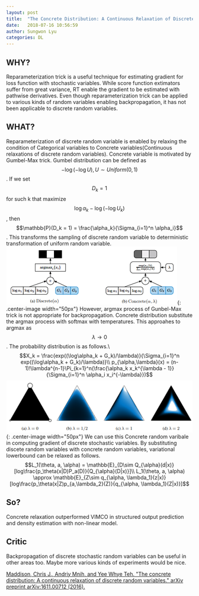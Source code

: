 ```yaml
---
layout: post
title:  "The Concrete Distribution: A Continuous Relaxation of Discrete Random Variables"
date:   2018-07-16 10:56:59
author: Sungwon Lyu
categories: DL
---
```


## WHY? 
Reparameterization trick is a useful technique for estimating gradient for loss function with stochastic variables. While score function extimators suffer from great variance, RT enable the gradient to be estimated with pathwise derivatives. Even though reparameterization trick can be applied to various kinds of random variables enabling backpropagation, it has not been applicable to discrete random variables. 

## WHAT?
Reparameterization of discrete random variable is enabled by relaxing the condition of Categorical variables to Concrete variables(Continuous relaxations of discrete random variables). Concrete variable is motivated by Gumbel-Max trick. Gumbel distribution can be defined as $$-\log(-\log U), U \sim Uniform(0,1)$$. If we set $$D_k = 1$$ for such k that maximize $${\log\alpha_k - \log(-\log U_k)}$$, then $$\mathbb{P}(D_k = 1) = \frac{\alpha_k}{\Sigma_{i=1}^n \alpha_i}$$. This transforms the sampling of discrete random variable to deterministic transformation of uniform random variable. 
![image](/assets/images/cd1.png){: .center-image width="50px"}
However, argmax process of Gunbel-Max trick is not appropriate for backpropagation. Concrete distribution substitute the argmax process with softmax with temperatures. This approahes to argmax as $$\lambda \rightarrow 0$$. The probability distribution is as follows.\\
$$X_k = \frac{exp((\log\alpha_k + G_k)/\lambda)}{\Sigma_{i=1}^n exp((\log\alpha_k + G_k)/\lambda)}\\
p_{\alpha,\lambda}(x) = (n-1)!\lambda^{n-1}\Pi_{k=1}^n(\frac{\alpha_k x_k^{\lambda - 1}}{\Sigma_{i=1}^n \alpha_i x_i^{-\lambda}})$$
![image](/assets/images/cd2.png){: .center-image width="50px"}
We can use this Concrete random varibale in computing gradient of discrete stochastic variables. By substituting discete random variables with concrete random variables, variational lowerbound can be relaxed as follows.
$$L_1(\theta, a, \alpha) = \mathbb{E}_{D\sim Q_{\alpha}(d|x)}[log\frac{p_\theta(x|D)P_a(D)}{Q_{\alpha}(D|x)}]\\
L_1(\theta, a, \alpha) \approx \mathbb{E}_{Z\sim q_{\alpha, \lambda_1}(z|x)}[log\frac{p_\theta(x|Z)p_{a,\lambda_2}(Z)}{q_{\alpha, \lambda_1}(Z|x)}]$$

## So?
Concrete relaxation outperformed VIMCO in structured output prediction and density estimation with non-linear model.

## Critic
Backpropagation of discrete stochastic random variables can be useful in other areas too. Maybe more various kinds of experiments would be nice.

[Maddison, Chris J., Andriy Mnih, and Yee Whye Teh. "The concrete distribution: A continuous relaxation of discrete random variables." arXiv preprint arXiv:1611.00712 (2016).](https://arxiv.org/abs/1611.00712)